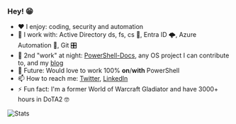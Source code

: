 ### Hey! 😁



- ❤️ I enjoy: coding, security and automation
- 🏢 I work with: Active Directory ds, fs, cs 🔐, Entra ID 🌩️, Azure Automation 🤖, Git 🎛️
- 🌝 2nd "work" at night: [PowerShell-Docs](https://github.com/MicrosoftDocs/PowerShell-Docs/), any OS project I can contribute to, and my [blog](https://ehmiiz.se)
- 🔮 Future: Would love to work 100% **on**/**with** PowerShell
- 📫 How to reach me: [Twitter](https://twitter.com/ehmiiz), [LinkedIn](https://www.linkedin.com/in/ehmiiz/)
- ⚡ Fun fact: I'm a former World of Warcraft Gladiator and have 3000+ hours in DoTA2 🤓

![Stats](https://github-readme-stats.vercel.app/api?username=ehmiiz&bg_color=012456&text_color=dfdfdf&title_color=009e00&show=prs_merged&custom_title=PS%3E%20$EmilsStats)